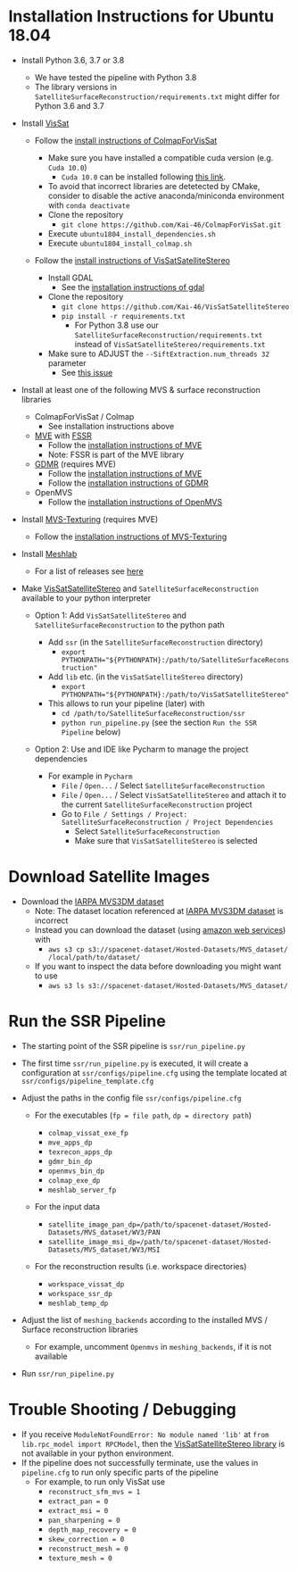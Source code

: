 # Installation Instructions for Ubuntu 18.04

- Install Python 3.6, 3.7 or 3.8
    - We have tested the pipeline with Python 3.8
    - The library versions in ```SatelliteSurfaceReconstruction/requirements.txt``` might differ for Python 3.6 and 3.7

- Install [VisSat](https://openaccess.thecvf.com/content_ICCVW_2019/html/3DRW/Zhang_Leveraging_Vision_Reconstruction_Pipelines_for_Satellite_Imagery_ICCVW_2019_paper.html)
    - Follow the [install instructions of ColmapForVisSat](https://github.com/Kai-46/ColmapForVisSat)
        - Make sure you have installed a compatible cuda version (e.g. ```Cuda 10.0```)
            - ```Cuda 10.0``` can be installed following [this link](https://developer.nvidia.com/cuda-10.0-download-archive?target_os=Linux&target_arch=x86_64).
        - To avoid that incorrect libraries are detetected by CMake, consider to disable the active anaconda/miniconda environment with `conda deactivate`
        - Clone the repository
            - ```git clone https://github.com/Kai-46/ColmapForVisSat.git```
        - Execute ``ubuntu1804_install_dependencies.sh``
        - Execute ``ubuntu1804_install_colmap.sh``
    
    - Follow the [install instructions of VisSatSatelliteStereo](https://github.com/Kai-46/VisSatSatelliteStereo)
        - Install GDAL
            - See the [installation instructions of gdal](https://mothergeo-py.readthedocs.io/en/latest/development/how-to/gdal-ubuntu-pkg.html)
        - Clone the repository
            - ```git clone https://github.com/Kai-46/VisSatSatelliteStereo```
            - ```pip install -r requirements.txt```
                - For Python 3.8 use our ```SatelliteSurfaceReconstruction/requirements.txt``` instead of ```VisSatSatelliteStereo/requirements.txt```
                <!--
                - The library versions have been adjusted for Python 3.8 including: 
                    - ```lxml>=4.3.0``` instead of ```lxml==4.3.0```
                    - ```matplotlib==3.2.1``` instead of ```matplotlib==3.0.0```
                    - ```numba>=0.41``` instead of ```numba==0.41.0```
                    - ```numpy>=1.17``` instead of ```numpy==1.15.4```
                    - ```scipy>=1.1``` instead of ```scipy==1.1.0```
                    - ```opencv-python>=4.0``` instead of ```opencv-python==4.0.0.21```
                    - ```open3d-python==0.6.0.0``` deleted
                    - ```numpy-groupies>=0.9.9``` instead of ```numpy-groupies>=0.9.9```
                    - ```pyproj>=2.4.0``` instead of ```pyproj==2.4.0```
                -->
        - Make sure to ADJUST the ```--SiftExtraction.num_threads 32``` parameter
            - See [this issue](https://github.com/Kai-46/VisSatSatelliteStereo/issues/1)
   
- Install at least one of the following MVS & surface reconstruction libraries
    - ColmapForVisSat / Colmap
        - See installation instructions above
    - [MVE](https://www.gcc.tu-darmstadt.de/media/gcc/papers/Fuhrmann-2014-MVE.pdf) with [FSSR](https://www.gcc.tu-darmstadt.de/media/gcc/papers/Fuhrmann-2014-FSS.pdf)
        - Follow the [installation instructions of MVE](https://github.com/simonfuhrmann/mve)
        - Note: FSSR is part of the MVE library 
    - [GDMR](https://lmb.informatik.uni-freiburg.de/Publications/2017/UB17/ummenhofer2017Global.pdf) (requires MVE)
        - Follow the [installation instructions of MVE](https://github.com/simonfuhrmann/mve)
        - Follow the [installation instructions of GDMR](https://lmb.informatik.uni-freiburg.de/people/ummenhof/multiscalefusion/) 
    - OpenMVS
        - Follow the [installation instructions of OpenMVS](https://github.com/cdcseacave/openMVS)


- Install [MVS-Texturing](https://www.gcc.tu-darmstadt.de/media/gcc/papers/Waechter-2014-LTB.pdf) (requires MVE)
    - Follow the [installation instructions of MVS-Texturing](https://github.com/nmoehrle/mvs-texturing)
   
- Install [Meshlab](https://github.com/cnr-isti-vclab/meshlab) 
    - For a list of releases see [here](https://github.com/cnr-isti-vclab/meshlab/releases) 

- Make [VisSatSatelliteStereo](https://github.com/Kai-46/VisSatSatelliteStereo) and ```SatelliteSurfaceReconstruction``` available to your python interpreter
    - Option 1: Add `VisSatSatelliteStereo` and `SatelliteSurfaceReconstruction` to the python path
        - Add `ssr` (in the `SatelliteSurfaceReconstruction` directory)
            - `export PYTHONPATH="${PYTHONPATH}:/path/to/SatelliteSurfaceReconstruction"`
        - Add `lib` etc. (in the `VisSatSatelliteStereo` directory)
            - `export PYTHONPATH="${PYTHONPATH}:/path/to/VisSatSatelliteStereo"`
        - This allows to run your pipeline (later) with
            - `cd /path/to/SatelliteSurfaceReconstruction/ssr`
            - `python run_pipeline.py` (see the section `Run the SSR Pipeline` below)
        
    - Option 2: Use and IDE like Pycharm to manage the project dependencies
        - For example in ```Pycharm```
            - `File` / `Open...` / Select ```SatelliteSurfaceReconstruction```
            - `File` / `Open...` / Select ```VisSatSatelliteStereo``` and attach it to the current ```SatelliteSurfaceReconstruction``` project
            - Go to ```File / Settings / Project: SatelliteSurfaceReconstruction / Project Dependencies ```
                - Select ```SatelliteSurfaceReconstruction```
                - Make sure that ```VisSatSatelliteStereo``` is selected


# Download Satellite Images

- Download the [IARPA MVS3DM dataset](https://spacenet.ai/iarpa-multi-view-stereo-3d-mapping/) 
    - Note: The dataset location referenced at [IARPA MVS3DM dataset](https://spacenet.ai/iarpa-multi-view-stereo-3d-mapping/) is incorrect
    - Instead you can download the dataset (using [amazon web services](https://aws.amazon.com)) with
        - ```aws s3 cp s3://spacenet-dataset/Hosted-Datasets/MVS_dataset/ /local/path/to/dataset/```
    - If you want to inspect the data before downloading you might want to use 
        - ```aws s3 ls s3://spacenet-dataset/Hosted-Datasets/MVS_dataset/```


# Run the SSR Pipeline

- The starting point of the SSR pipeline is ```ssr/run_pipeline.py```
- The first time ```ssr/run_pipeline.py``` is executed, it will create a configuration at ```ssr/configs/pipeline.cfg``` using the template located at ```ssr/configs/pipeline_template.cfg```

- Adjust the paths in the config file ```ssr/configs/pipeline.cfg```
    - For the executables (```fp = file path```, ```dp = directory path```)
        - ```colmap_vissat_exe_fp```
        - ```mve_apps_dp```
        - ```texrecon_apps_dp```
        - ```gdmr_bin_dp```
        - ```openmvs_bin_dp```
        - ```colmap_exe_dp```
        - ```meshlab_server_fp```

    - For the input data
        - ```satellite_image_pan_dp=/path/to/spacenet-dataset/Hosted-Datasets/MVS_dataset/WV3/PAN```
        - ```satellite_image_msi_dp=/path/to/spacenet-dataset/Hosted-Datasets/MVS_dataset/WV3/MSI```
        
    - For the reconstruction results (i.e. workspace directories)
        - ```workspace_vissat_dp```
        - ```workspace_ssr_dp```
        - ```meshlab_temp_dp```

- Adjust the list of ```meshing_backends``` according to the installed MVS / Surface reconstruction libraries
    - For example, uncomment ```Openmvs``` in ```meshing_backends```, if it is not available 
- Run ```ssr/run_pipeline.py```

# Trouble Shooting / Debugging
- If you receive ```ModuleNotFoundError: No module named 'lib'``` at ```from lib.rpc_model import RPCModel```, then the [VisSatSatelliteStereo library](https://github.com/Kai-46/VisSatSatelliteStereo) is not available in your python environment.
- If the pipeline does not successfully terminate, use the values in ```pipeline.cfg``` to run only specific parts of the pipeline
    - For example, to run only VisSat use
        - ```reconstruct_sfm_mvs = 1```
        - ```extract_pan = 0```
        - ```extract_msi = 0```
        - ```pan_sharpening = 0```
        - ```depth_map_recovery = 0```
        - ```skew_correction = 0```
        - ```reconstruct_mesh = 0```
        - ```texture_mesh = 0```
